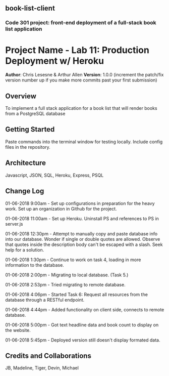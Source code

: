 ## book-list-client
### Code 301 project: front-end deployment of a full-stack book list application 

# Project Name - Lab 11: Production Deployment w/ Heroku

**Author**: Chris Lesesne & Arthur Allen
**Version**: 1.0.0 (increment the patch/fix version number up if you make more commits past your first submission)

## Overview
<!-- Provide a high level overview of what this application is and why you are building it, beyond the fact that it's an assignment for a Code Fellows 301 class. (i.e. What's your problem domain?) -->
To implement a full stack application for a book list that will render books from a PostgreSQL database


## Getting Started
<!-- What are the steps that a user must take in order to build this app on their own machine and get it running? -->
Paste commands into the terminal window for testing locally. Include config files in the repository.

## Architecture
<!-- Provide a detailed description of the application design. What technologies (languages, libraries, etc) you're using, and any other relevant design information. -->
Javascript, JSON, SQL, Heroku, Express, PSQL

## Change Log
<!-- Use this are to document the iterative changes made to your application as each feature is successfully implemented. Use time stamps. Here's an examples:

01-01-2001 4:59pm - Application now has a fully-functional express server, with GET and POST routes for the book resource. -->

01-06-2018 9:00am - Set up configurations in preparation for the heavy work.  Set up an organization in Github for the project.

01-06-2018 11:00am - Set up Heroku. Uninstall PS and references to PS in server.js

01-06-2018 12:30pm - Attempt to manually copy and paste database info into our database.  Wonder if single or double quotes are allowed.  Observe that quotes inside the description body can't be escaped with a slash.  Seek help for a solution.

01-06-2018 1:30pm - Continue to work on task 4, loading in more information to the database.

01-06-2018 2:00pm - Migrating to local database. (Task 5.)

01-06-2018 2:53pm - Tried migrating to remote database.

01-06-2018 4:06pm - Started Task 6: Request all resources from the database through a RESTful endpoint.

01-06-2018 4:44pm - Added functionality on client side, connects to remote database. 

01-06-2018 5:00pm - Got text headline data and book count to display on the website.

01-06-2018 5:45pm - Deployed version still doesn't display formated data.

## Credits and Collaborations
<!-- Give credit (and a link) to other people or resources that helped you build this application. -->
JB, Madeline, Tiger, Devin, Michael
